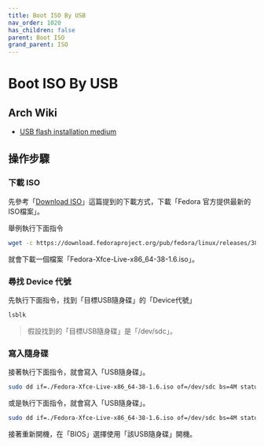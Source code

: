 ```yaml
---
title: Boot ISO By USB
nav_order: 1020
has_children: false
parent: Boot ISO
grand_parent: ISO
---
```



# Boot ISO By USB

## Arch Wiki

* [USB flash installation medium](https://wiki.archlinux.org/title/USB_flash_installation_medium)


## 操作步驟


### 下載 ISO

先參考「[Download ISO](https://samwhelp.github.io/note-about-fedora/read/core/iso/download-iso.html)」這篇提到的下載方式，下載「Fedora 官方提供最新的ISO檔案」。

舉例執行下面指令

``` sh
wget -c https://download.fedoraproject.org/pub/fedora/linux/releases/38/Spins/x86_64/iso/Fedora-Xfce-Live-x86_64-38-1.6.iso
```

就會下載一個檔案「Fedora-Xfce-Live-x86_64-38-1.6.iso」。


### 尋找 Device 代號

先執行下面指令，找到「目標USB隨身碟」的「Device代號」

``` sh
lsblk
```

> 假設找到的「目標USB隨身碟」是「/dev/sdc」。


### 寫入隨身碟


接著執行下面指令，就會寫入「USB隨身碟」。

``` sh
sudo dd if=./Fedora-Xfce-Live-x86_64-38-1.6.iso of=/dev/sdc bs=4M status=progress && sync
```

或是執行下面指令，就會寫入「USB隨身碟」。

``` sh
sudo dd if=./Fedora-Xfce-Live-x86_64-38-1.6.iso of=/dev/sdc bs=4M status=progress conv=fsync oflag=direct
```

接著重新開機，在「BIOS」選擇使用「該USB隨身碟」開機。



